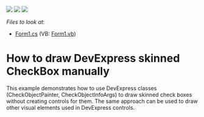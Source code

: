 <!-- default badges list -->
![](https://img.shields.io/endpoint?url=https://codecentral.devexpress.com/api/v1/VersionRange/128615043/10.1.7%2B)
[![](https://img.shields.io/badge/Open_in_DevExpress_Support_Center-FF7200?style=flat-square&logo=DevExpress&logoColor=white)](https://supportcenter.devexpress.com/ticket/details/E2584)
[![](https://img.shields.io/badge/📖_How_to_use_DevExpress_Examples-e9f6fc?style=flat-square)](https://docs.devexpress.com/GeneralInformation/403183)
<!-- default badges end -->
<!-- default file list -->
*Files to look at*:

* [Form1.cs](./CS/WindowsFormsApplication1/Form1.cs) (VB: [Form1.vb](./VB/WindowsFormsApplication1/Form1.vb))
<!-- default file list end -->
# How to draw DevExpress skinned CheckBox manually


<p>This example demonstrates how to use DevExpress classes (CheckObjectPainter, CheckObjectInfoArgs) to draw skinned check boxes without creating controls for them. The same approach can be used to draw other visual elements used in DevExpress controls.</p>

<br/>


